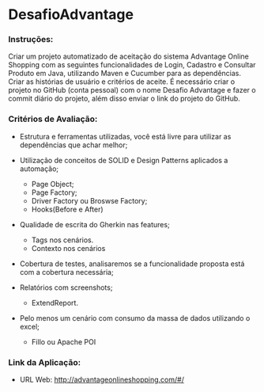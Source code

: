 # DesafioAdvantage

###  Instruções:
Criar um projeto automatizado de aceitação do sistema Advantage Online Shopping com as seguintes funcionalidades de Login, Cadastro e Consultar Produto em Java, utilizando Maven e Cucumber para as dependências. Criar as histórias de usuário e critérios de aceite.
É necessário criar o projeto no GitHub (conta pessoal) com o nome Desafio Advantage e fazer o commit diário do projeto, além disso enviar o link do projeto do GitHub.

### Critérios de Avaliação:
- Estrutura e ferramentas utilizadas, você está livre para utilizar as dependências que achar melhor;

- Utilização de conceitos de SOLID e Design Patterns aplicados a automação;
	- Page Object;
	- Page Factory;
	- Driver Factory ou Broswse Factory;
	- Hooks(Before e After)
-	Qualidade de escrita do Gherkin nas features;
	- 	Tags nos cenários.
	-	Contexto nos cenários 
-	Cobertura de testes, analisaremos se a funcionalidade proposta está com a cobertura necessária;
-	Relatórios com screenshots;
	-	ExtendReport.
-	Pelo menos um cenário com consumo da massa de dados utilizando o excel;
	-	Fillo ou Apache POI

### Link da Aplicação:
- URL Web: http://advantageonlineshopping.com/#/
